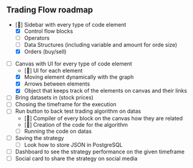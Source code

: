 ## Trading Flow roadmap 

- [🚧] Sidebar with every type of code element 
    - [x] Control flow blocks
    - [ ] Operators
    - [ ] Data Structures (including variable and amount for orde size)
    - [x] Orders (buy/sell)
- [ ] Canvas with UI for every type of code element
    - [🚧] UI for each element
    - [x] Moving element dynamically with the graph
    - [x] Arrows between elements
    - [x] Object that keeps track of the elements on canvas and their links
- [ ] Bring datasets in (stock prices)
- [ ] Chosing the timeframe for the execution
- [ ] Run button to back test trading algorithm on datas
    - [🚧] Compiler of every block on the canvas how they are related
    - [🚧] Creation of the code for the algorithm
    - [ ] Running the code on datas
- [ ] Saving the strategy
    - [ ] Look how to store JSON in PostgreSQL
- [ ] Dashboard to see the strategy performance on the given timeframe
- [ ] Social card to share the strategy on social media